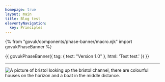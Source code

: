 ```yaml
---
homepage: true
layout: main
title: Blog test
eleventyNavigation:
  key: Principles
---
```


{% from "govuk/components/phase-banner/macro.njk" import govukPhaseBanner %}

{{ govukPhaseBanner({
  tag: {
    text: "Version 1.0"
  },
  html: 'Test test</a>.'
}) }}

* * *

![A picture of bristol looking up the bristol channel, there are colourful houses on the horizon and a boat in the middle distance.](/assets/images/bristol.jpg)
